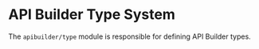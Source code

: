 # API Builder Type System

The `apibuilder/type` module is responsible for defining API Builder types.
